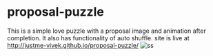 # proposal-puzzle
This is a simple love puzzle with a proposal image and animation after completion. It also has functionality of auto shuffle.
site is live at  http://justme-vivek.github.io/proposal-puzzle/
![ss](https://github.com/justme-vivek/proposal-puzzle/assets/147023192/65b0e7dd-b66d-4a4b-abbf-cd448a3ad869)
